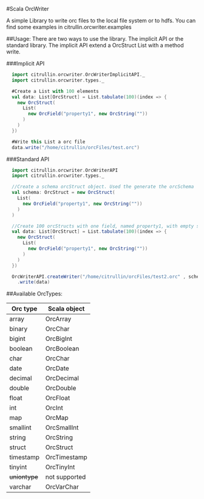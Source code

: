 #Scala OrcWriter

A simple Library to write orc files to the local file system or to hdfs.
You can find some examples in citrullin.orcwriter.examples

##Usage:
There are two ways to use the library. The implicit API or the standard
library. The implicit API extend a OrcStruct List with a method write.

###Implicit API

```scala
  import citrullin.orcwriter.OrcWriterImplicitAPI._
  import citrullin.orcwriter.types._

  #Create a List with 100 elements
  val data: List[OrcStruct] = List.tabulate(100)(index => {
    new OrcStruct(
      List(
        new OrcField("property1", new OrcString(""))
      )
    )
  })

  #Write this List a orc file
  data.write("/home/citrullin/orcFiles/test.orc")
```

###Standard API
```scala
  import citrullin.orcwriter.OrcWriterAPI
  import citrullin.orcwriter.types._

  //Create a schema orcStruct object. Used the generate the orcSchema
  val schema: OrcStruct = new OrcStruct(
    List(
      new OrcField("property1", new OrcString(""))
    )
  )

  //Create 100 orcStructs with one field, named property1, with empty string
  val data: List[OrcStruct] = List.tabulate(100)(index => {
    new OrcStruct(
      List(
        new OrcField("property1", new OrcString(""))
      )
    )
  })

  OrcWriterAPI.createWriter("/home/citrullin/orcFiles/test2.orc" , schema)
    .write(data)
```

##Available OrcTypes:

| Orc type | Scala object |
| -------- | ------------ |
| array    | OrcArray     |
| binary   | OrcChar      |
| bigint   | OrcBigInt    |
| boolean  | OrcBoolean   |
| char     | OrcChar      |
| date     | OrcDate      |
| decimal  | OrcDecimal   |
| double   | OrcDouble    |
| float    | OrcFloat     |
| int      | OrcInt       |
| map      | OrcMap       |
| smallint | OrcSmallInt  |
| string   | OrcString    |
| struct   | OrcStruct    |
| timestamp| OrcTimestamp |
| tinyint  | OrcTinyInt   |
| ~~uniontype~~| not supported|
| varchar  | OrcVarChar   |

